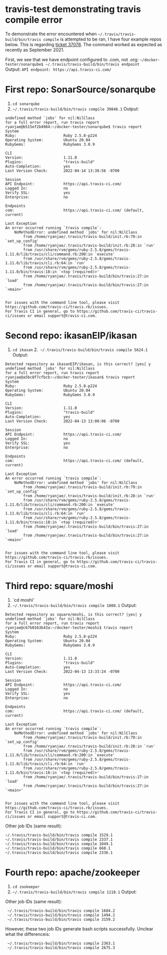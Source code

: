 # travis-test demonstrating travis compile error
To demonstrate the error encountered when `~/.travis/travis-build/bin/travis compile` is attempted to be ran, I have four example repos below. This is regarding [ticket 37078](https://support.travis-ci.com/hc/requests/37078). The command worked as expected as recently as September 2021.

First, we see that we have endpoint configured to .com, not .org:
`~/docker-tester/sonarqube$ ~/.travis/travis-build/bin/travis endpoint`      
Output:
`API endpoint: https://api.travis-ci.com/`

# First repo: SonarSource/sonarqube
1. `cd sonarqube`
2. `~/.travis/travis-build/bin/travis compile 39848.1`
Output:
```
undefined method `jobs' for nil:NilClass
for a full error report, run travis report
ryanjae@b515ef2b4984:~/docker-tester/sonarqube$ travis report
System
Ruby:                     Ruby 2.5.8-p224
Operating System:         Ubuntu 20.04
RubyGems:                 RubyGems 3.0.9

CLI
Version:                  1.11.0
Plugins:                  "travis-build"
Auto-Completion:          yes
Last Version Check:       2022-04-14 13:38:56 -0700

Session
API Endpoint:             https://api.travis-ci.com/
Logged In:                no
Verify SSL:               yes
Enterprise:               no

Endpoints
com:                      https://api.travis-ci.com/ (default, current)

Last Exception
An error occurred running `travis compile`:
    NoMethodError: undefined method `jobs' for nil:NilClass
        from /home/ryanjae/.travis/travis-build/init.rb:79:in `set_up_config'
        from /home/ryanjae/.travis/travis-build/init.rb:28:in `run'
        from /usr/share/rvm/gems/ruby-2.5.8/gems/travis-1.11.0/lib/travis/cli/command.rb:200:in `execute'
        from /usr/share/rvm/gems/ruby-2.5.8/gems/travis-1.11.0/lib/travis/cli.rb:64:in `run'
        from /usr/share/rvm/gems/ruby-2.5.8/gems/travis-1.11.0/bin/travis:18:in `<top (required)>'
        from /home/ryanjae/.travis/travis-build/bin/travis:27:in `load'
        from /home/ryanjae/.travis/travis-build/bin/travis:27:in `<main>'


For issues with the command line tool, please visit https://github.com/travis-ci/travis.rb/issues.
For Travis CI in general, go to https://github.com/travis-ci/travis-ci/issues or email support@travis-ci.com.
```

# Second repo: ikasanEIP/ikasan
1. `cd ikasan`
2.` ~/.travis/travis-build/bin/travis compile 5624.1`
Output:
```
Detected repository as ikasanEIP/ikasan, is this correct? |yes| y
undefined method `jobs' for nil:NilClass
for a full error report, run travis report
ryanjae@a5bc8f7cfbcb:~/docker-tester/ikasan$ travis report
System
Ruby:                     Ruby 2.5.8-p224
Operating System:         Ubuntu 20.04
RubyGems:                 RubyGems 3.0.9

CLI
Version:                  1.11.0
Plugins:                  "travis-build"
Auto-Completion:          yes
Last Version Check:       2022-04-13 13:00:06 -0700

Session
API Endpoint:             https://api.travis-ci.com/
Logged In:                no
Verify SSL:               yes
Enterprise:               no

Endpoints
com:                      https://api.travis-ci.com/ (default, current)

Last Exception
An error occurred running `travis compile`:
    NoMethodError: undefined method `jobs' for nil:NilClass
        from /home/ryanjae/.travis/travis-build/init.rb:79:in `set_up_config'
        from /home/ryanjae/.travis/travis-build/init.rb:28:in `run'
        from /usr/share/rvm/gems/ruby-2.5.8/gems/travis-1.11.0/lib/travis/cli/command.rb:200:in `execute'
        from /usr/share/rvm/gems/ruby-2.5.8/gems/travis-1.11.0/lib/travis/cli.rb:64:in `run'
        from /usr/share/rvm/gems/ruby-2.5.8/gems/travis-1.11.0/bin/travis:18:in `<top (required)>'
        from /home/ryanjae/.travis/travis-build/bin/travis:27:in `load'
        from /home/ryanjae/.travis/travis-build/bin/travis:27:in `<main>'


For issues with the command line tool, please visit https://github.com/travis-ci/travis.rb/issues.
For Travis CI in general, go to https://github.com/travis-ci/travis-ci/issues or email support@travis-ci.com.
```

# Third repo: square/moshi
1. `cd moshi'
2. `~/.travis/travis-build/bin/travis compile 1808.1`
Output:
```
Detected repository as square/moshi, is this correct? |yes| y
undefined method `jobs' for nil:NilClass
for a full error report, run travis report
ryanjae@c67b0163b43a:~/docker-tester/moshi$ travis report
System
Ruby:                     Ruby 2.5.8-p224
Operating System:         Ubuntu 20.04
RubyGems:                 RubyGems 3.0.9

CLI
Version:                  1.11.0
Plugins:                  "travis-build"
Auto-Completion:          yes
Last Version Check:       2022-04-13 13:33:24 -0700

Session
API Endpoint:             https://api.travis-ci.com/
Logged In:                no
Verify SSL:               yes
Enterprise:               no

Endpoints
com:                      https://api.travis-ci.com/ (default, current)

Last Exception
An error occurred running `travis compile`:
    NoMethodError: undefined method `jobs' for nil:NilClass
        from /home/ryanjae/.travis/travis-build/init.rb:79:in `set_up_config'
        from /home/ryanjae/.travis/travis-build/init.rb:28:in `run'
        from /usr/share/rvm/gems/ruby-2.5.8/gems/travis-1.11.0/lib/travis/cli/command.rb:200:in `execute'
        from /usr/share/rvm/gems/ruby-2.5.8/gems/travis-1.11.0/lib/travis/cli.rb:64:in `run'
        from /usr/share/rvm/gems/ruby-2.5.8/gems/travis-1.11.0/bin/travis:18:in `<top (required)>'
        from /home/ryanjae/.travis/travis-build/bin/travis:27:in `load'
        from /home/ryanjae/.travis/travis-build/bin/travis:27:in `<main>'


For issues with the command line tool, please visit https://github.com/travis-ci/travis.rb/issues.
For Travis CI in general, go to https://github.com/travis-ci/travis-ci/issues or email support@travis-ci.com.
```
Other job IDs (same result):
```
~/.travis/travis-build/bin/travis compile 1529.1
~/.travis/travis-build/bin/travis compile 2337.1
~/.travis/travis-build/bin/travis compile 1049.1
~/.travis/travis-build/bin/travis compile 660.1
~/.travis/travis-build/bin/travis compile 2336.1
```

# Fourth repo: apache/zookeeper
1. `cd zookeeper`
2. `~/.travis/travis-build/bin/travis compile 1118.1`
Output:

Other job IDs (same result):
```
 ~/.travis/travis-build/bin/travis compile 1684.2
 ~/.travis/travis-build/bin/travis compile 1494.2 
 ~/.travis/travis-build/bin/travis compile 3159.2
 ```
However, these two job IDs generate bash scripts successfully. Unclear what the differenceis:
```
 ~/.travis/travis-build/bin/travis compile 2363.1
 ~/.travis/travis-build/bin/travis compile 2675.3
```
